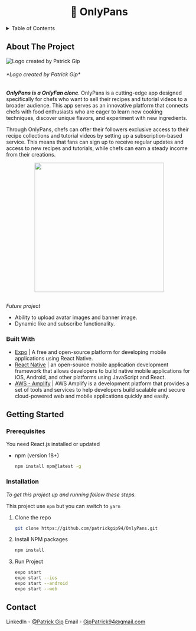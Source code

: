 

<!-- PROJECT LOGO -->
<br />
<div align="center">

  <h1 align="center">🍳 OnlyPans</h1>
</div>


<!-- TABLE OF CONTENTS -->
<details>
  <summary>Table of Contents</summary>
  <ol>
    <li>
      <a href="#about-the-project">About The Project</a>
      <ul>
        <li><a href="#built-with">Built With</a></li>
      </ul>
    </li>
    <li>
      <a href="#getting-started">Getting Started</a>
      <ul>
        <li><a href="#prerequisites">Prerequisites</a></li>
        <li><a href="#installation">Installation</a></li>
      </ul>
    </li>
    <li><a href="#contact">Contact</a></li>
  </ol>
</details>


<!-- ABOUT THE PROJECT -->
## About The Project
![Logo created by Patrick Gip](https://i.imgur.com/zdc8aOJ.png)

<h6>*Logo created by Patrick Gip*</h6>
 

***OnlyPans is a OnlyFan clone***. OnlyPans is a cutting-edge app designed specifically for chefs who want to sell their recipes and tutorial videos to a broader audience. This app serves as an innovative platform that connects chefs with food enthusiasts who are eager to learn new cooking techniques, discover unique flavors, and experiment with new ingredients.

Through OnlyPans, chefs can offer their followers exclusive access to their recipe collections and tutorial videos by setting up a subscription-based service. This means that fans can sign up to receive regular updates and access to new recipes and tutorials, while chefs can earn a steady income from their creations.

<div align='center'>
<img src="https://media2.giphy.com/media/v1.Y2lkPTc5MGI3NjExZGIxZGU5OWVjNGQ1NWQzMGYyMmZhNmRiNTZkM2MwZTg2YjY1ZDMzYSZjdD1n/GJ9omEXdDo9ImK2rgZ/giphy.gif" width="350"/>
</div>


##
*Future project*
- Ability to upload avatar images and banner image.
- Dynamic like and subscribe functionality.


### Built With

* [Expo](https://docs.expo.dev/) | A free and open-source platform for developing mobile applications using React Native.
* [React Native](https://reactnative.dev/docs/environment-setup) | an open-source mobile application development framework that allows developers to build native mobile applications for iOS, Android, and other platforms using JavaScript and React.
* [AWS - Amplify](https://aws.amazon.com/amplify/) | AWS Amplify is a development platform that provides a set of tools and services to help developers build scalable and secure cloud-powered web and mobile applications quickly and easily.


<!-- GETTING STARTED -->
## Getting Started

### Prerequisites

You need React.js installed or updated

* npm (version 18+)
  ```sh
  npm install npm@latest -g
  ```

### Installation

_To get this project up and running follow these steps._

This project use `npm` but you can switch to `yarn`

1. Clone the repo
   ```sh
   git clone https://github.com/patrickgip94/OnlyPans.git
   ```
2. Install NPM packages
   ```sh
   npm install
   ```

3. Run Project
   ```sh
   expo start
   expo start --ios
   expo start --android
   expo start --web 
   ```


<!-- CONTACT -->
## Contact

Linkedln - [@Patrick Gip](https://www.linkedin.com/in/patrickgip94/)
Email - GipPatrick94@gmail.com
